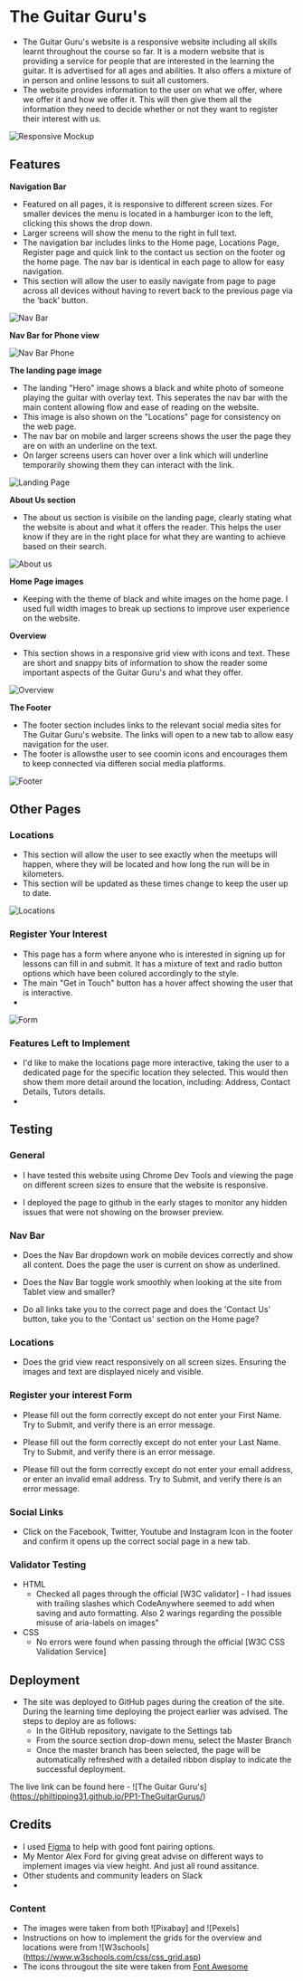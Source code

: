 # The Guitar Guru's

- The Guitar Guru's website is a responsive website including all skills learnt throughout the course so far. It is a modern website that is providing a service for people that are interested in the learning the guitar. It is advertised for all ages and abilities. It also offers a mixture of in person and online lessons to suit all customers.
- The website provides information to the user on what we offer, where we offer it and how we offer it. This will then give them all the information they need to decide whether or not they want to register their interest with us.


![Responsive Mockup](./readme/amiresponsive.png)

## Features

__Navigation Bar__

  - Featured on all pages, it is responsive to different screen sizes. For smaller devices the menu is located in a hamburger icon to the left, clicking this shows the drop down.
  - Larger screens will show the menu to the right in full text. 
  - The navigation bar includes links to the Home page, Locations Page, Register page and quick link to the contact us section on the footer og the home page. The nav bar is identical in each page to allow for easy navigation.
  - This section will allow the user to easily navigate from page to page across all devices without having to revert back to the previous page via the ‘back’ button.

![Nav Bar](./readme/nav-bar-full.png)

__Nav Bar for Phone view__

![Nav Bar Phone](./readme/nav-bar-phone.png)


__The landing page image__

  - The landing "Hero" image shows a black and white photo of someone playing the guitar with overlay text. This seperates the nav bar with the main content allowing flow and ease of reading on the website. 
  - This image is also shown on the "Locations" page for consistency on the web page.
  - The nav bar on mobile and larger screens shows the user the page they are on with an underline on the text.
  - On larger screens users can hover over a link which will underline temporarily showing them they can interact with the link.

![Landing Page](./readme/landing-page.png)

__About Us section__

- The about us section is visibile on the landing page, clearly stating what the website is about and what it offers the reader. This helps the user know if they are in the right place for what they are wanting to achieve based on their search.

![About us](./readme/about-us.png)

 __Home Page images__

- Keeping with the theme of black and white images on the home page. I used full width images to break up sections to improve user experience on the website.

__Overview__
  
- This section shows in a responsive grid view with icons and text. These are short and snappy bits of information to show the reader some important aspects of the Guitar Guru's and what they offer. 

![Overview](./readme/overview.png)

__The Footer__

  - The footer section includes links to the relevant social media sites for The Guitar Guru's website. The links will open to a new tab to allow easy navigation for the user.
  - The footer is allowsthe user to see coomin icons and encourages them to keep connected via differen social media platforms.

![Footer](./readme/footer.png)

  ## Other Pages
  
  ### Locations

  - This section will allow the user to see exactly when the meetups will happen, where they will be located and how long the run will be in kilometers.
  - This section will be updated as these times change to keep the user up to date.

![Locations](./readme/locations.png)


### Register Your Interest

- This page has a form where anyone who is interested in signing up for lessons can fill in and submit. It has a mixture of text and radio button options which have been colured accordingly to the style. 
- The main "Get in Touch" button has a hover affect showing the user that is interactive.
- 

![Form](./readme/form.png)

### Features Left to Implement

- I'd like to make the locations page more interactive, taking the user to a dedicated page for the specific location they selected. This would then show them more detail around the location, including: Address, Contact Details, Tutors details. 
- 

## Testing

### General

- I have tested this website using Chrome Dev Tools and viewing the page on different screen sizes to ensure that the website is responsive.
  
- I deployed the page to github in the early stages to monitor any hidden issues that were not showing on the browser preview.

### Nav Bar
  
- Does the Nav Bar dropdown work on mobile devices correctly and show all content. Does the page the user is current on show as underlined.

- Does the Nav Bar toggle work smoothly when looking at the site from Tablet view and smaller?

- Do all links take you to the correct page and does the 'Contact Us' button, take you to the 'Contact us' section on the Home page?

### Locations

- Does the grid view react responsively on all screen sizes. Ensuring the images and text are displayed nicely and visible.

### Register your interest Form

- Please fill out the form correctly except do not enter your First Name. Try to Submit, and verify there is an error message.

- Please fill out the form correctly except do not enter your Last Name. Try to Submit, and verify there is an error message.

- Please fill out the form correctly except do not enter your email address, or enter an invalid email address. Try to Submit, and verify there is an error message.

### Social Links

- Click on the Facebook, Twitter, Youtube and Instagram Icon in the footer and confirm it opens up the correct social page in a new tab.


### Validator Testing

- HTML
  - Checked all pages through the official [W3C validator] - I had issues with trailing slashes which CodeAnywhere seemed to add when saving and auto formatting. Also 2 warings regarding the possible misuse of aria-labels on images"
- CSS
  - No errors were found when passing through the official [W3C CSS Validation Service]


## Deployment


- The site was deployed to GitHub pages during the creation of the site. During the learning time deploying the project earlier was advised. The steps to deploy are as follows:
  - In the GitHub repository, navigate to the Settings tab
  - From the source section drop-down menu, select the Master Branch
  - Once the master branch has been selected, the page will be automatically refreshed with a detailed ribbon display to indicate the successful deployment.

The live link can be found here - ![The Guitar Guru's] (https://philtipping31.github.io/PP1-TheGuitarGurus/)

## Credits


- I used [Figma](https://www.figma.com/google-fonts/montserrat-font-pairings/) to help with good font pairing options.
- My Mentor Alex Ford for giving great advise on different ways to implement images via view height. And just all round assitance.
- Other students and community leaders on Slack
- 

### Content

- The images were taken from both ![Pixabay] and ![Pexels]
- Instructions on how to implement the grids for the overview and locations were from ![W3schools] (https://www.w3schools.com/css/css_grid.asp)
- The icons througout the site were taken from [Font Awesome](https://fontawesome.com/)

